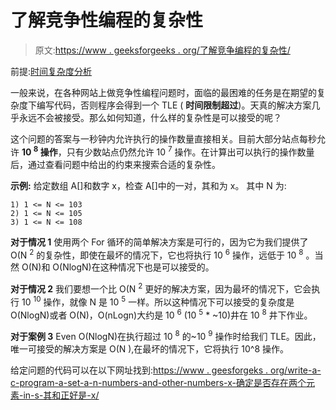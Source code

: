 # 了解竞争性编程的复杂性

> 原文:[https://www . geeksforgeeks . org/了解竞争编程的复杂性/](https://www.geeksforgeeks.org/knowing-the-complexity-in-competitive-programming/)

前提:[时间复杂度分析](https://www.geeksforgeeks.org/analysis-of-algorithms-set-4-analysis-of-loops/)

一般来说，在各种网站上做竞争性编程问题时，面临的最困难的任务是在期望的复杂度下编写代码，否则程序会得到一个 TLE ( **时间限制超过**)。天真的解决方案几乎永远不会被接受。那么如何知道，什么样的复杂性是可以接受的呢？

这个问题的答案与一秒钟内允许执行的操作数量直接相关。目前大部分站点每秒允许 **10 <sup>8</sup> 操作**，只有少数站点仍然允许 10 <sup>7</sup> 操作。在计算出可以执行的操作数量后，通过查看问题中给出的约束来搜索合适的复杂性。

**示例:**
给定数组 A[]和数字 x，检查 A[]中的一对，其和为 x。
其中 N 为:

```
1) 1 <= N <= 103
2) 1 <= N <= 105
3) 1 <= N <= 108

```

**对于情况 1**
使用两个 For 循环的简单解决方案是可行的，因为它为我们提供了 O(N <sup>2</sup> 的复杂性，即使在最坏的情况下，它也将执行 10 <sup>6</sup> 操作，远低于 10 <sup>8</sup> 。当然 O(N)和 O(NlogN)在这种情况下也是可以接受的。

**对于情况 2**
我们要想一个比 O(N <sup>2</sup> 更好的解决方案，因为最坏的情况下，它会执行 10 <sup>10</sup> 操作，就像 N 是 10 <sup>5</sup> 一样。所以这种情况下可以接受的复杂度是 O(NlogN)或者 O(N)，O(nLogn)大约是 10 <sup>6</sup> (10 <sup>5</sup> * ~10)井在 10 <sup>8</sup> 井下作业。

**对于案例 3**
Even O(NlogN)在执行超过 10 <sup>8</sup> 的~10 <sup>9</sup> 操作时给我们 TLE。因此，唯一可接受的解决方案是 O(N ),在最坏的情况下，它将执行 10^8 操作。

给定问题的代码可以在以下网址找到:[https://www . geesforgeks . org/write-a-c-program-a-set-a-n-numbers-and-other-numbers-x-确定是否存在两个元素-in-s-其和正好是-x/](https://www.geeksforgeeks.org/write-a-c-program-that-given-a-set-a-of-n-numbers-and-another-number-x-determines-whether-or-not-there-exist-two-elements-in-s-whose-sum-is-exactly-x/)